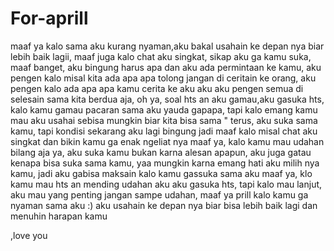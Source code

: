 # For-aprill
maaf ya kalo sama aku kurang nyaman,aku bakal usahain ke depan nya biar lebih baik lagii, maaf juga kalo chat aku singkat, sikap aku ga kamu suka, maaf banget, aku bingung harus apa 
dan aku ada permintaan ke kamu,
aku pengen kalo misal kita ada apa apa tolong jangan di ceritain ke orang, aku pengen kalo ada apa apa kamu cerita ke aku aku aku pengen semua di selesain sama kita berdua aja,
oh ya, soal hts an aku gamau,aku gasuka hts, kalo kamu gamau pacaran sama aku yauda gapapa, tapi kalo emang kamu mau 
aku usahai sebisa mungkin biar kita bisa sama " terus,   aku suka sama kamu, tapi kondisi sekarang aku lagi bingung jadi maaf kalo misal chat aku singkat dan bikin kamu ga enak ngeliat nya maaf ya, kalo kamu mau udahan bilang aja ya,
aku suka kamu bukan karna alesan apapun, aku juga gatau kenapa bisa suka sama kamu, yaa mungkin karna emang hati aku milih nya kamu, jadi aku gabisa maksain kalo kamu gassuka sama aku
maaf ya, klo kamu mau hts an mending udahan aku aku gasuka hts, tapi kalo mau lanjut, aku mau yang penting jangan sampe udahan, maaf ya prill kalo kamu ga nyaman sama aku :)
aku usahain ke depan nya biar bisa lebih baik lagi dan menuhin harapan kamu 

,love you
